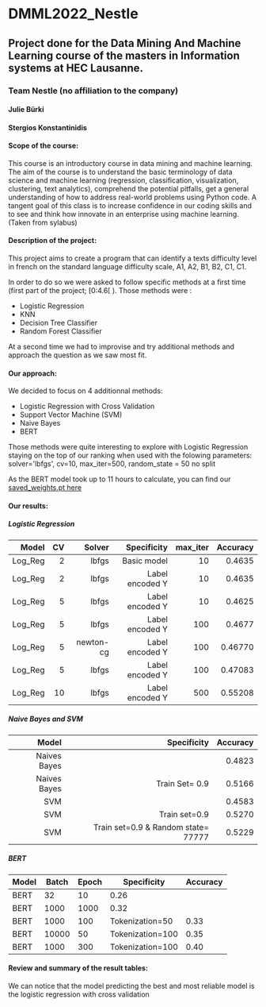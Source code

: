 # DMML2022_Nestle
## Project done for the Data Mining And Machine Learning course of the masters in Information systems at HEC Lausanne.

### Team Nestle (no affiliation to the company)
#### Julie Bürki
#### Stergios Konstantinidis



#### Scope of the course:
This course is an introductory course in data mining and machine learning.
The aim of the course is to understand the basic terminology of data science and machine learning (regression, classification, visualization, clustering, text analytics), comprehend the potential pitfalls, get a general understanding of how to address real-world problems using Python code.
A tangent goal of this class is to increase confidence in our coding skills and to see and think how innovate in an enterprise using machine learning. (Taken from sylabus)

#### Description of the project:
This project aims to create a program that can identify a texts difficulty level in french on the standard language difficulty scale, A1, A2, B1, B2, C1, C1.

In order to do so we were asked to follow specific methods at a first time (first part of the project; \[0:4.6\[ ). Those methods were :
+ Logistic Regression
+ KNN
+ Decision Tree Classifier
+ Random Forest Classifier

At a second time we had to improvise and try additional methods and approach the question as we saw most fit.

#### Our approach:
We decided to focus on 4 additionnal methods:
+ Logistic Regression with Cross Validation
+ Support Vector Machine (SVM)
+ Naive Bayes
+ BERT

Those methods were quite interesting to explore with Logistic Regression staying on the top of our ranking when used with the folowing parameters: solver='lbfgs', cv=10, max_iter=500, random_state = 50 no split

As the BERT model took up to 11 hours to calculate, you can find our [saved_weights.pt here](https://filesender.switch.ch/filesender2/?s=download&token=55519e08-cd9a-4d32-b221-397a3bf34e2c)

#### Our results:

##### Logistic Regression
|   Model | CV |    Solver |     Specificity | max_iter | Accuracy |
|--------:|---:|----------:|----------------:|---------:|---------:|
| Log_Reg |  2 |     lbfgs |     Basic model |       10 |   0.4635 |
| Log_Reg |  2 |     lbfgs | Label encoded Y |       10 |   0.4635 |
| Log_Reg |  5 |     lbfgs | Label encoded Y |       10 |   0.4625 |
| Log_Reg |  5 |     lbfgs | Label encoded Y |      100 |   0.4677 |
| Log_Reg |  5 | newton-cg | Label encoded Y |      100 |  0.46770 |
| Log_Reg |  5 |     lbfgs | Label encoded Y |      100 |  0.47083 |
| Log_Reg | 10 |     lbfgs | Label encoded Y |      500 |  0.55208 |


##### Naive Bayes and SVM 
|        Model |                         Specificity | Accuracy |
|-------------:|------------------------------------:|---------:|
| Naives Bayes |                                     |   0.4823 |
| Naives Bayes |                      Train Set= 0.9 |   0.5166 |
|          SVM |                                     |   0.4583 |
|          SVM |                       Train set=0.9 |   0.5270 |
|          SVM | Train set=0.9 & Random state= 77777 |   0.5229 |


##### BERT
| Model | Batch | Epoch | Specificity      | Accuracy |
|-------|-------|-------|------------------|----------|
| BERT  | 32    | 10    | 0.26             |          |
| BERT  | 1000  | 1000  | 0.32             |          |
| BERT  | 1000  | 100   | Tokenization=50  | 0.33     |
| BERT  | 10000 | 50    | Tokenization=100 | 0.35     |
| BERT  | 1000  | 300   | Tokenization=100 | 0.40     |

#### Review and summary of the result tables:
We can notice that the model predicting the best and most reliable model is the logistic regression with cross validation
